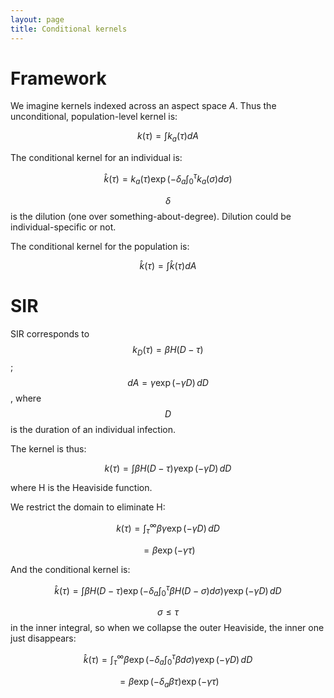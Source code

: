 ```yaml
---
layout: page
title: Conditional kernels
---
```


Framework
=========

We imagine kernels indexed across an aspect space $A$. Thus the unconditional, population-level kernel is:

$$k(\tau) = \int{k_a(\tau) dA}$$

The conditional kernel for an individual is:

$$\hat k(\tau) = k_a(\tau)\exp\left(-\delta_a \int_0^\tau{k_a(\sigma) d\sigma}\right)$$

$$\delta$$ is the dilution (one over something-about-degree). Dilution could be individual-specific or not.

The conditional kernel for the population is:

$$\hat k(\tau) = \int{\hat k(\tau) dA}$$

SIR
===

SIR corresponds to $$k_D(\tau) = \beta H(D-\tau)$$; $$dA = \gamma\exp\left(-\gamma D\right)\,dD$$, where $$D$$ is the duration of an individual infection.

The kernel is thus:

$$k(\tau) = \int{\beta H(D-\tau) \gamma\exp\left(-\gamma D\right)\,dD}$$

where H is the Heaviside function.

We restrict the domain to eliminate H:

$$k(\tau) 
	= \int_\tau^\infty{\beta \gamma\exp\left(-\gamma D\right)\,dD}
$$

$$
	= \beta\exp\left(-\gamma\tau\right)
$$ 

And the conditional kernel is:

$$\hat k(\tau) = \int{
	\beta H(D-\tau)
	\exp\left(-\delta_a \int_0^\tau{\beta H(D-\sigma) d\sigma}\right) \gamma\exp\left(-\gamma D\right)\,dD
}$$

$$\sigma\le\tau$$ in the inner integral, so when we collapse the outer Heaviside, the inner one just disappears:

$$\hat k(\tau) = \int_\tau^\infty{
	\beta
	\exp\left(-\delta_a \int_0^\tau{\beta d\sigma}\right) \gamma\exp\left(-\gamma D\right)\,dD
}$$

$$
	= \beta \exp\left(-\delta_a \beta \tau\right) \exp\left(-\gamma \tau\right)
$$
